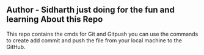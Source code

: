 Author - Sidharth
just doing for the fun and  learning
About this Repo
---
This repo contains the cmds for Git and Gitpush
you can use the commands to create add commit and push the file from your local machine to the GitHub.